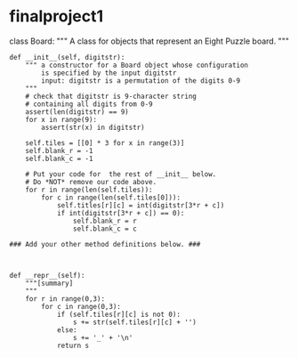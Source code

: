 # finalproject1




class Board:
    """ A class for objects that represent an Eight Puzzle board.
    """
    
    
    
    
    def __init__(self, digitstr):
        """ a constructor for a Board object whose configuration
            is specified by the input digitstr
            input: digitstr is a permutation of the digits 0-9
        """
        # check that digitstr is 9-character string
        # containing all digits from 0-9
        assert(len(digitstr) == 9)
        for x in range(9):
            assert(str(x) in digitstr)

        self.tiles = [[0] * 3 for x in range(3)]
        self.blank_r = -1
        self.blank_c = -1

        # Put your code for  the rest of __init__ below.
        # Do *NOT* remove our code above.
        for r in range(len(self.tiles)):
            for c in range(len(self.tiles[0])): 
                self.titles[r][c] = int(digitstr[3*r + c])
                if int(digitstr[3*r + c]) == 0):
                    self.blank_r = r
                    self.blank_c = c

    ### Add your other method definitions below. ###


    
    def __repr__(self):
        """[summary]
        """
        for r in range(0,3):
            for c in range(0,3):
                if (self.tiles[r][c] is not 0):
                    s += str(self.tiles[r][c] + '')
                else:
                    s += '_' + '\n'
                return s 
                
                
